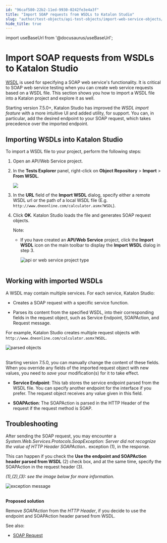 ```yaml
---
id: "96caf580-22b2-11ed-9930-0242fe3e4a3f"
title: "Import SOAP requests from WSDLs to Katalon Studio"
slug: "author/test-objects/api-test-objects/import-web-service-objects/import-soap-requests-from-wsdls-to-katalon-studio"
hide_title: true
---
```

import useBaseUrl from '@docusaurus/useBaseUrl';


# <a id="id" class="anchor_top_offset"/><a id="ariaid-title1" class="anchor_top_offset"/>Import SOAP requests from WSDLs to <span xmlns="http://www.w3.org/1999/xhtml" className="ph">Katalon Studio</span> 

<p xmlns="http://www.w3.org/1999/xhtml" className="p"><a className="xref j-external-link" href="https://www.w3.org/TR/wsdl/" target="_blank">WSDL</a> is used for   specifying a SOAP web service's functionality. It is critical to   SOAP web service testing when you can create web service requests   based on a WSDL file. This section shows you how to import a WSDL   file into a Katalon project and explore it as well.</p> 
<p xmlns="http://www.w3.org/1999/xhtml" className="p">Starting version 7.5.0+, Katalon Studio has   improved the <em className="ph i">WSDL import feature</em> with a more intuitive UI   and added utility, for support. You can, in particular, add the   desired endpoint to your SOAP request, which takes precedence over   the imported endpoint.</p> 

## <a id="id_1" class="anchor_top_offset"/>Importing WSDLs into Katalon Studio

<p xmlns="http://www.w3.org/1999/xhtml" className="p">To import a WSDL file to your project, perform the following   steps:</p> 
<ol xmlns="http://www.w3.org/1999/xhtml" className="ol"><li className="li">     <p className="p">Open an API/Web Service project.</p>   </li><li className="li">     <p className="p">In the <strong className="ph b">Tests Explorer</strong> panel, right-click on       <strong className="ph b">Object Repository</strong> &gt; <strong className="ph b">Import</strong>       &gt; <strong className="ph b">From WSDL</strong>.</p>     <p className="p">       <img className="image" width={500} src={useBaseUrl("/618b06a0-34cb-11ed-9930-0242fe3e4a3f.png")} /></p>   </li><li className="li">     <p className="p">In the <strong className="ph b">URL</strong> field of the <strong className="ph b">Import         WSDL</strong> dialog, specify either a remote WSDL url or the path       of a local WSDL file (E.g.       <code className="ph codeph">http://www.dneonline.com/calculator.asmx?WSDL</code>).</p>   </li><li className="li">     <p className="p">Click <strong className="ph b">OK</strong>. Katalon Studio loads the file and       generates SOAP request objects.</p>     <div className="note note note_note"><span className="note__title">Note:</span>        <ul className="ul"><li className="li"><p className="p">If you have created an <strong className="ph b">API/Web Service</strong> project,             click the <strong className="ph b">Import WSDL</strong> icon on the main toolbar to             display the <strong className="ph b">Import WSDL</strong> dialog in step 3.</p><p className="p"><img className="image" src={useBaseUrl("https://github.com/katalon-studio/docs-images/raw/master/katalon-studio/docs/import-soap-requests-from-wsdl/import-wsdl-icon.png")} width={400} alt="api or web service project type" /><br /><br /></p></li></ul>     </div>   </li></ol> 

## <a id="id_2" class="anchor_top_offset"/>Working with imported WSDLs

<p xmlns="http://www.w3.org/1999/xhtml" className="p">A WSDL may contain multiple services. For each service, Katalon   Studio:</p> 
<ul xmlns="http://www.w3.org/1999/xhtml" className="ul"><li className="li">     <p className="p">Creates a SOAP request with a specific service function.</p>   </li><li className="li">     <p className="p">Parses its content from the specified WSDL, into their       corresponding fields in the request object, such as Service       Endpoint, SOAPAction, and Request message.</p>   </li></ul> 
<p xmlns="http://www.w3.org/1999/xhtml" className="p">For example, Katalon Studio creates multiple request objects   with   <code className="ph codeph">http://www.dneonline.com/calculator.asmx?WSDL</code>.</p> 
<p xmlns="http://www.w3.org/1999/xhtml" className="p">   <img className="image" src={useBaseUrl("https://github.com/katalon-studio/docs-images/raw/master/katalon-studio/docs/import-soap-requests-from-wsdl/parsed-objects.png")} alt="parsed objects" /><br /><br /></p> 
<p xmlns="http://www.w3.org/1999/xhtml" className="p">Starting version 7.5.0, you can manually change the content of   these fields. When you override any fields of the imported request   object with new values, you need to <em className="ph i">save</em> your   modification(s) for it to take effect.</p> 
<ul xmlns="http://www.w3.org/1999/xhtml" className="ul"><li className="li">     <p className="p"><strong className="ph b">Service Endpoint</strong>: This tab stores the service       endpoint parsed from the WSDL file. You can specify another       endpoint for the interface if you prefer. The request object       receives any value given in this field.</p>   </li><li className="li">     <p className="p"><strong className="ph b">SOAPAction</strong>: The SOAPAction is parsed in the       HTTP Header of the request if the request method is SOAP.</p>   </li></ul> 

## <a id="id_3" class="anchor_top_offset"/>Troubleshooting

<p xmlns="http://www.w3.org/1999/xhtml" className="p">After sending the SOAP request, you may encounter a   <em className="ph i">System.Web.Services.Protocols.SoapException: Server did not     recognize the value of HTTP Header SOAPAction..</em> exception (1),   in the response.</p> 
<p xmlns="http://www.w3.org/1999/xhtml" className="p">This can happen if you check the <strong className="ph b">Use the endpoint and     SOAPAction header parsed from WSDL</strong> (2) check box, and at   the same time, specify the SOAPAction in the request header   (3).</p> 
<p xmlns="http://www.w3.org/1999/xhtml" className="p">   <em className="ph i">(1),(2),(3):  see the image below for more     information.</em> </p> 
<p xmlns="http://www.w3.org/1999/xhtml" className="p">   <img className="image" src={useBaseUrl("https://github.com/katalon-studio/docs-images/raw/master/katalon-studio/docs/import-soap-requests-from-wsdl/exception.png")} alt="exception message" /><br /><br /></p> 
<p xmlns="http://www.w3.org/1999/xhtml" className="p"><strong className="ph b">Proposed solution</strong> </p> 
<p xmlns="http://www.w3.org/1999/xhtml" className="p">Remove <em className="ph i">SOAPAction</em> from the <em className="ph i">HTTP Header</em>, if you   decide to use the endpoint and SOAPAction header parsed from   WSDL.</p> 
<p xmlns="http://www.w3.org/1999/xhtml" className="p">See also:</p> 
<ul xmlns="http://www.w3.org/1999/xhtml" className="ul"><li className="li">     <a className="xref" href="/docs/author/test-objects/api-test-objects/soap-request-in-katalon-studio">SOAP       Request</a>   </li></ul> 
